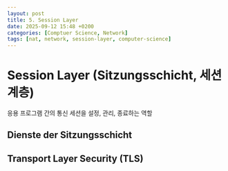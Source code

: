 ```yaml
---
layout: post
title: 5. Session Layer
date: 2025-09-12 15:48 +0200
categories: [Comptuer Science, Network]
tags: [nat, network, session-layer, computer-science]
---
```


# Session Layer (Sitzungsschicht, 세션 계층)
응용 프로그램 간의 통신 세션을 설정, 관리, 종료하는 역할

## Dienste der Sitzungsschicht

## Transport Layer Security (TLS)